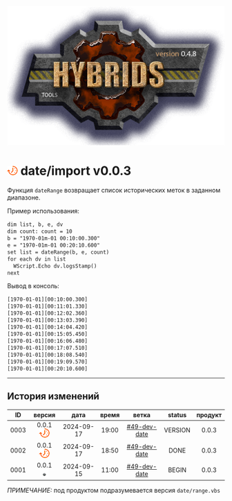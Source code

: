[![logo](../../logo.png)](../../docs.md "documentation") 

[M]: ../date.md        "родитель"
[P]: ../../icons/progress.png  "в процессе..."
[S]: ../../icons/success.png   "ошибок не обнаружено"
[E]: ../../icons/empty.png     "нет данных"

[![P]][M] date/import v0.0.3
============================
Функция `dateRange` возвращает список исторических меток в заданном диапазоне.  

Пример использования:  

```vbs
dim list, b, e, dv
dim count: count = 10
b = "1970-01m-01 00:10:00.300"
e = "1970-01m-01 00:20:10.600"
set list = dateRange(b, e, count)
for each dv in list
  WScript.Echo dv.logsStamp()
next
```

Вывод в консоль:
```
[1970-01-01][00:10:00.300]
[1970-01-01][00:11:01.330]
[1970-01-01][00:12:02.360]
[1970-01-01][00:13:03.390]
[1970-01-01][00:14:04.420]
[1970-01-01][00:15:05.450]
[1970-01-01][00:16:06.480]
[1970-01-01][00:17:07.510]
[1970-01-01][00:18:08.540]
[1970-01-01][00:19:09.570]
[1970-01-01][00:20:10.600]
```

--------------------------------------------------------------------------------

История изменений 
-----------------

| **ID** |      версия     |    дата    | время |     ветка      | status  | продукт |  
|:------:|:---------------:|:----------:|:-----:|:--------------:|:-------:|:-------:|  
|  0003  | 0.0.1 [![P]][M] | 2024-09-17 | 19:00 | [#49-dev-date] | VERSION |  0.0.3  |  
|  0002  | 0.0.1 [![P]][M] | 2024-09-17 | 18:50 | [#49-dev-date] |  DONE   |  0.0.3  |  
|  0001  | 0.0.1 [![E]][M] | 2024-09-15 | 11:00 | [#49-dev-date] |  BEGIN  |  0.0.3  |  

*ПРИМЕЧАНИЕ:* под продуктом подразумевается версия `date/range.vbs`  

[#49-dev-date]:  ../../history.md#-v049-dev

